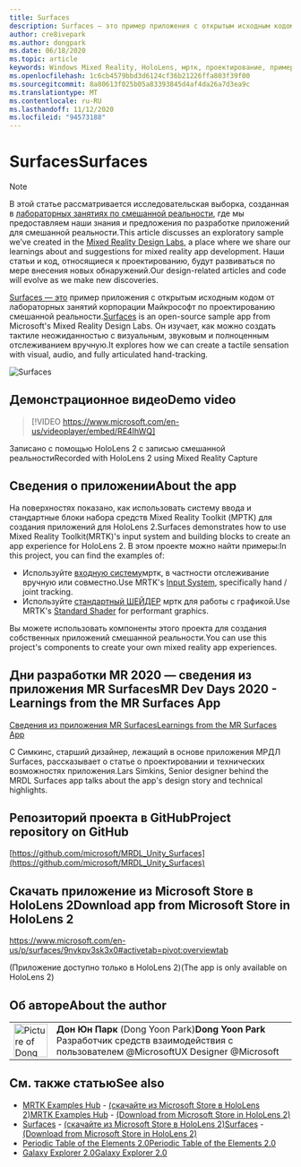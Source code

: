 ```yaml
---
title: Surfaces
description: Surfaces — это пример приложения с открытым исходным кодом от лабораторных занятий корпорации Майкрософт по проектированию смешанной реальности. Он изучает, как можно создать тактиле неожиданностью с визуальным, звуковым и полноценным отслеживанием вручную.
author: cre8ivepark
ms.author: dongpark
ms.date: 06/18/2020
ms.topic: article
keywords: Windows Mixed Reality, HoloLens, мртк, проектирование, пример приложения, элементы управления
ms.openlocfilehash: 1c6cb4579bbd3d6124cf36b21226ffa803f39f00
ms.sourcegitcommit: 8a80613f025b05a83393845d4af4da26a7d3ea9c
ms.translationtype: MT
ms.contentlocale: ru-RU
ms.lasthandoff: 11/12/2020
ms.locfileid: "94573188"
---
```

# <a name="surfaces"></a><span data-ttu-id="38ca0-105">Surfaces</span><span class="sxs-lookup"><span data-stu-id="38ca0-105">Surfaces</span></span>

>[!NOTE]
><span data-ttu-id="38ca0-106">В этой статье рассматривается исследовательская выборка, созданная в [лабораторных занятиях по смешанной реальности](https://github.com/Microsoft/MRDesignLabs_Unity), где мы предоставляем наши знания и предложения по разработке приложений для смешанной реальности.</span><span class="sxs-lookup"><span data-stu-id="38ca0-106">This article discusses an exploratory sample we’ve created in the [Mixed Reality Design Labs](https://github.com/Microsoft/MRDesignLabs_Unity), a place where we share our learnings about and suggestions for mixed reality app development.</span></span> <span data-ttu-id="38ca0-107">Наши статьи и код, относящиеся к проектированию, будут развиваться по мере внесения новых обнаружений.</span><span class="sxs-lookup"><span data-stu-id="38ca0-107">Our design-related articles and code will evolve as we make new discoveries.</span></span>

<span data-ttu-id="38ca0-108">[Surfaces — это](https://github.com/microsoft/MRDL_Unity_Surfaces)  пример приложения с открытым исходным кодом от лабораторных занятий корпорации Майкрософт по проектированию смешанной реальности.</span><span class="sxs-lookup"><span data-stu-id="38ca0-108">[Surfaces](https://github.com/microsoft/MRDL_Unity_Surfaces)  is an open-source sample app from Microsoft's Mixed Reality Design Labs.</span></span> <span data-ttu-id="38ca0-109">Он изучает, как можно создать тактиле неожиданностью с визуальным, звуковым и полноценным отслеживанием вручную.</span><span class="sxs-lookup"><span data-stu-id="38ca0-109">It explores how we can create a tactile sensation with visual, audio, and fully articulated hand-tracking.</span></span>

![Surfaces](images/MRDL_Surfaces_1.jpg)

## <a name="demo-video"></a><span data-ttu-id="38ca0-111">Демонстрационное видео</span><span class="sxs-lookup"><span data-stu-id="38ca0-111">Demo video</span></span> 
> [!VIDEO https://www.microsoft.com/en-us/videoplayer/embed/RE4IhWQ]

<span data-ttu-id="38ca0-112">Записано с помощью HoloLens 2 с записью смешанной реальности</span><span class="sxs-lookup"><span data-stu-id="38ca0-112">Recorded with HoloLens 2 using Mixed Reality Capture</span></span>

## <a name="about-the-app"></a><span data-ttu-id="38ca0-113">Сведения о приложении</span><span class="sxs-lookup"><span data-stu-id="38ca0-113">About the app</span></span>
<span data-ttu-id="38ca0-114">На поверхностях показано, как использовать систему ввода и стандартные блоки набора средств Mixed Reality Toolkit (МРТК) для создания приложений для HoloLens 2.</span><span class="sxs-lookup"><span data-stu-id="38ca0-114">Surfaces demonstrates how to use Mixed Reality Toolkit(MRTK)'s input system and building blocks to create an app experience for HoloLens 2.</span></span> <span data-ttu-id="38ca0-115">В этом проекте можно найти примеры:</span><span class="sxs-lookup"><span data-stu-id="38ca0-115">In this project, you can find the examples of:</span></span>
- <span data-ttu-id="38ca0-116">Используйте [входную систему](https://microsoft.github.io/MixedRealityToolkit-Unity/Documentation/Input/Overview.html)мртк, в частности отслеживание вручную или совместно.</span><span class="sxs-lookup"><span data-stu-id="38ca0-116">Use MRTK's [Input System](https://microsoft.github.io/MixedRealityToolkit-Unity/Documentation/Input/Overview.html), specifically hand / joint tracking.</span></span>
- <span data-ttu-id="38ca0-117">Используйте [стандартный ШЕЙДЕР](https://microsoft.github.io/MixedRealityToolkit-Unity/Documentation/README_MRTKStandardShader.html) мртк для работы с графикой.</span><span class="sxs-lookup"><span data-stu-id="38ca0-117">Use MRTK's [Standard Shader](https://microsoft.github.io/MixedRealityToolkit-Unity/Documentation/README_MRTKStandardShader.html) for performant graphics.</span></span>

<span data-ttu-id="38ca0-118">Вы можете использовать компоненты этого проекта для создания собственных приложений смешанной реальности.</span><span class="sxs-lookup"><span data-stu-id="38ca0-118">You can use this project's components to create your own mixed reality app experiences.</span></span>

## <a name="mr-dev-days-2020---learnings-from-the-mr-surfaces-app"></a><span data-ttu-id="38ca0-119">Дни разработки MR 2020 — сведения из приложения MR Surfaces</span><span class="sxs-lookup"><span data-stu-id="38ca0-119">MR Dev Days 2020 - Learnings from the MR Surfaces App</span></span>
[<span data-ttu-id="38ca0-120">Сведения из приложения MR Surfaces</span><span class="sxs-lookup"><span data-stu-id="38ca0-120">Learnings from the MR Surfaces App</span></span>](https://channel9.msdn.com/Shows/Docs-Mixed-Reality/Learnings-from-the-MR-Surfaces-App)

<span data-ttu-id="38ca0-121">С Симкинс, старший дизайнер, лежащий в основе приложения МРДЛ Surfaces, рассказывает о статье о проектировании и технических возможностях приложения.</span><span class="sxs-lookup"><span data-stu-id="38ca0-121">Lars Simkins, Senior designer behind the MRDL Surfaces app talks about the app's design story and technical highlights.</span></span>

## <a name="project-repository-on-github"></a><span data-ttu-id="38ca0-122">Репозиторий проекта в GitHub</span><span class="sxs-lookup"><span data-stu-id="38ca0-122">Project repository on GitHub</span></span>
[https://github.com/microsoft/MRDL_Unity_Surfaces](https://github.com/microsoft/MRDL_Unity_Surfaces)

## <a name="download-app-from-microsoft-store-in-hololens-2"></a><span data-ttu-id="38ca0-123">Скачать приложение из Microsoft Store в HoloLens 2</span><span class="sxs-lookup"><span data-stu-id="38ca0-123">Download app from Microsoft Store in HoloLens 2</span></span>
https://www.microsoft.com/en-us/p/surfaces/9nvkpv3sk3x0#activetab=pivot:overviewtab

<span data-ttu-id="38ca0-124">(Приложение доступно только в HoloLens 2)</span><span class="sxs-lookup"><span data-stu-id="38ca0-124">(The app is only available on HoloLens 2)</span></span>

## <a name="about-the-author"></a><span data-ttu-id="38ca0-125">Об авторе</span><span class="sxs-lookup"><span data-stu-id="38ca0-125">About the author</span></span>

<table style="border-collapse:collapse" padding-left="0px">
<tr>
<td style="border-style: none" width="60px"><img alt="Picture of Dong Yoon Park" width="60" height="60" src="images/dongyoonpark.jpg"></td>
<td style="border-style: none"><span data-ttu-id="38ca0-126"><b>Дон Юн Парк</b> (Dong Yoon Park)</span><span class="sxs-lookup"><span data-stu-id="38ca0-126"><b>Dong Yoon Park</b></span></span><br><span data-ttu-id="38ca0-127">Разработчик средств взаимодействия с пользователем @Microsoft</span><span class="sxs-lookup"><span data-stu-id="38ca0-127">UX Designer @Microsoft</span></span></td>
</tr>
</table>

## <a name="see-also"></a><span data-ttu-id="38ca0-128">См. также статью</span><span class="sxs-lookup"><span data-stu-id="38ca0-128">See also</span></span>

* <span data-ttu-id="38ca0-129">[MRTK Examples Hub](https://microsoft.github.io/MixedRealityToolkit-Unity/Documentation/README_ExampleHub.html) - [(скачайте из Microsoft Store в HoloLens 2)](https://www.microsoft.com/en-us/p/mrtk-examples-hub/9mv8c39l2sj4)</span><span class="sxs-lookup"><span data-stu-id="38ca0-129">[MRTK Examples Hub](https://microsoft.github.io/MixedRealityToolkit-Unity/Documentation/README_ExampleHub.html) - [(Download from Microsoft Store in HoloLens 2)](https://www.microsoft.com/en-us/p/mrtk-examples-hub/9mv8c39l2sj4)</span></span>
* <span data-ttu-id="38ca0-130">[Surfaces](sampleapp-surfaces.md) - [(скачайте из Microsoft Store в HoloLens 2)](https://www.microsoft.com/en-us/p/surfaces/9nvkpv3sk3x0)</span><span class="sxs-lookup"><span data-stu-id="38ca0-130">[Surfaces](sampleapp-surfaces.md) - [(Download from Microsoft Store in HoloLens 2)](https://www.microsoft.com/en-us/p/surfaces/9nvkpv3sk3x0)</span></span>
* [<span data-ttu-id="38ca0-131">Periodic Table of the Elements 2.0</span><span class="sxs-lookup"><span data-stu-id="38ca0-131">Periodic Table of the Elements 2.0</span></span>](https://medium.com/@dongyoonpark/bringing-the-periodic-table-of-the-elements-app-to-hololens-2-with-mrtk-v2-a6e3d8362158)
* [<span data-ttu-id="38ca0-132">Galaxy Explorer 2.0</span><span class="sxs-lookup"><span data-stu-id="38ca0-132">Galaxy Explorer 2.0</span></span>](galaxy-explorer-update.md)
